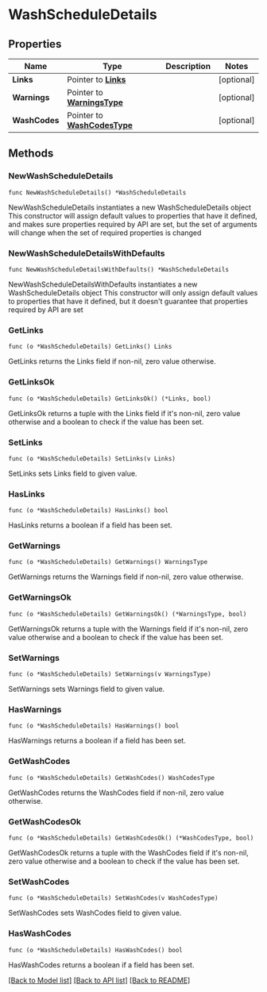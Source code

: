 # WashScheduleDetails

## Properties

Name | Type | Description | Notes
------------ | ------------- | ------------- | -------------
**Links** | Pointer to [**Links**](Links.md) |  | [optional] 
**Warnings** | Pointer to [**WarningsType**](WarningsType.md) |  | [optional] 
**WashCodes** | Pointer to [**WashCodesType**](WashCodesType.md) |  | [optional] 

## Methods

### NewWashScheduleDetails

`func NewWashScheduleDetails() *WashScheduleDetails`

NewWashScheduleDetails instantiates a new WashScheduleDetails object
This constructor will assign default values to properties that have it defined,
and makes sure properties required by API are set, but the set of arguments
will change when the set of required properties is changed

### NewWashScheduleDetailsWithDefaults

`func NewWashScheduleDetailsWithDefaults() *WashScheduleDetails`

NewWashScheduleDetailsWithDefaults instantiates a new WashScheduleDetails object
This constructor will only assign default values to properties that have it defined,
but it doesn't guarantee that properties required by API are set

### GetLinks

`func (o *WashScheduleDetails) GetLinks() Links`

GetLinks returns the Links field if non-nil, zero value otherwise.

### GetLinksOk

`func (o *WashScheduleDetails) GetLinksOk() (*Links, bool)`

GetLinksOk returns a tuple with the Links field if it's non-nil, zero value otherwise
and a boolean to check if the value has been set.

### SetLinks

`func (o *WashScheduleDetails) SetLinks(v Links)`

SetLinks sets Links field to given value.

### HasLinks

`func (o *WashScheduleDetails) HasLinks() bool`

HasLinks returns a boolean if a field has been set.

### GetWarnings

`func (o *WashScheduleDetails) GetWarnings() WarningsType`

GetWarnings returns the Warnings field if non-nil, zero value otherwise.

### GetWarningsOk

`func (o *WashScheduleDetails) GetWarningsOk() (*WarningsType, bool)`

GetWarningsOk returns a tuple with the Warnings field if it's non-nil, zero value otherwise
and a boolean to check if the value has been set.

### SetWarnings

`func (o *WashScheduleDetails) SetWarnings(v WarningsType)`

SetWarnings sets Warnings field to given value.

### HasWarnings

`func (o *WashScheduleDetails) HasWarnings() bool`

HasWarnings returns a boolean if a field has been set.

### GetWashCodes

`func (o *WashScheduleDetails) GetWashCodes() WashCodesType`

GetWashCodes returns the WashCodes field if non-nil, zero value otherwise.

### GetWashCodesOk

`func (o *WashScheduleDetails) GetWashCodesOk() (*WashCodesType, bool)`

GetWashCodesOk returns a tuple with the WashCodes field if it's non-nil, zero value otherwise
and a boolean to check if the value has been set.

### SetWashCodes

`func (o *WashScheduleDetails) SetWashCodes(v WashCodesType)`

SetWashCodes sets WashCodes field to given value.

### HasWashCodes

`func (o *WashScheduleDetails) HasWashCodes() bool`

HasWashCodes returns a boolean if a field has been set.


[[Back to Model list]](../README.md#documentation-for-models) [[Back to API list]](../README.md#documentation-for-api-endpoints) [[Back to README]](../README.md)


